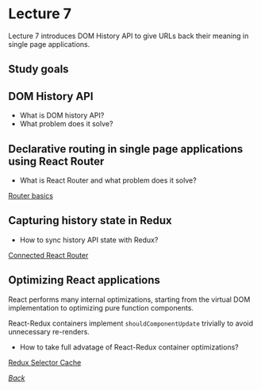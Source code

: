 # Lecture 7

Lecture 7 introduces DOM History API to give URLs back their meaning in single
page applications.

## Study goals

## DOM History API

* What is DOM history API?
* What problem does it solve?

## Declarative routing in single page applications using React Router

* What is React Router and what problem does it solve?

[Router basics](./src/router-basics/README.md)

## Capturing history state in Redux

* How to sync history API state with Redux?

[Connected React Router](./src/connected-react-router/README.md)

## Optimizing React applications

React performs many internal optimizations, starting from the virtual DOM
implementation to optimizing pure function components.

React-Redux containers implement `shouldComponentUpdate` trivially to avoid
unnecessary re-renders.

* How to take full advatage of React-Redux container optimizations?

[Redux Selector Cache](./src/redux-selector-cache/README.md)

[_Back_](../README.md)
